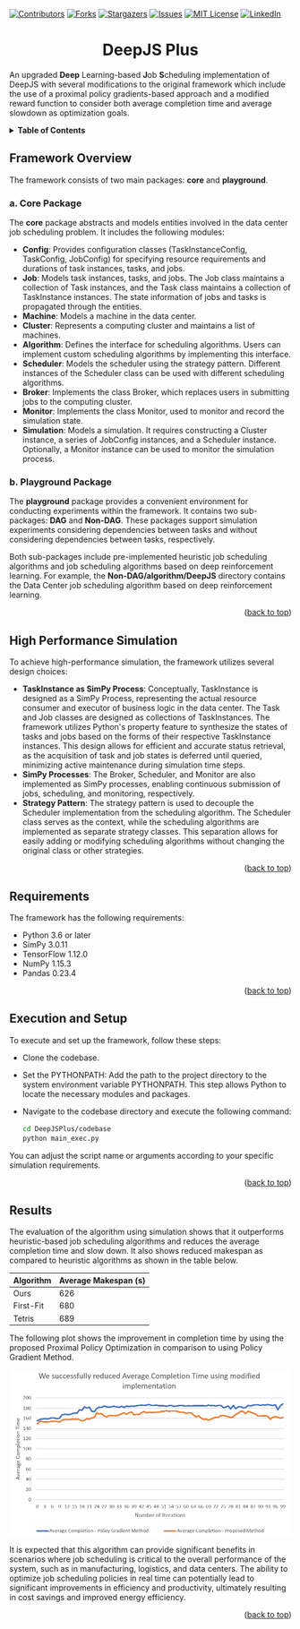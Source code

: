 <a name="readme-top"></a>
<!-- PROJECT SHIELDS -->
<!--
*** I'm using markdown "reference style" links for readability.
*** Reference links are enclosed in brackets [ ] instead of parentheses ( ).
*** See the bottom of this document for the declaration of the reference variables
*** for contributors-url, forks-url, etc. This is an optional, concise syntax you may use.
*** https://www.markdownguide.org/basic-syntax/#reference-style-links
-->
  
[![Contributors][contributors-shield]][contributors-url]
[![Forks][forks-shield]][forks-url]
[![Stargazers][stars-shield]][stars-url]
[![Issues][issues-shield]][issues-url]
[![MIT License][license-shield]][license-url]
[![LinkedIn][linkedin-shield]][linkedin-url]


 <h1 align="center">DeepJS Plus</h1>
 
An upgraded **Deep** Learning-based **J**ob **S**cheduling implementation of DeepJS with several modifications to the original framework which include the use of a proximal policy gradients-based approach and a modified reward function to consider both average completion time and average slowdown as optimization goals.
<br>
<!-- TABLE OF CONTENTS -->
<details>
  <summary><b>Table of Contents</b></summary>
  <ol>
    <li><a href="#framework-overview">Framework Overview</a></li>
    <li><a href="#high-performance-simulation">High-Performance Simulation</a></li>
    <li><a href="#requirements">Requirements</a></li>
    <li><a href="#execution-and-setup">Execution and Setup</a></li>
    <li><a href="#results">Results</a></li>
  </ol>
</details>

## Framework Overview

The framework consists of two main packages: **core** and **playground**.

### a. Core Package

The **core** package abstracts and models entities involved in the data center job scheduling problem. It includes the following modules:

- **Config**: Provides configuration classes (TaskInstanceConfig, TaskConfig, JobConfig) for specifying resource requirements and durations of task instances, tasks, and jobs.
- **Job**: Models task instances, tasks, and jobs. The Job class maintains a collection of Task instances, and the Task class maintains a collection of TaskInstance instances. The state information of jobs and tasks is propagated through the entities.
- **Machine**: Models a machine in the data center.
- **Cluster**: Represents a computing cluster and maintains a list of machines.
- **Algorithm**: Defines the interface for scheduling algorithms. Users can implement custom scheduling algorithms by implementing this interface.
- **Scheduler**: Models the scheduler using the strategy pattern. Different instances of the Scheduler class can be used with different scheduling algorithms.
- **Broker**: Implements the class Broker, which replaces users in submitting jobs to the computing cluster.
- **Monitor**: Implements the class Monitor, used to monitor and record the simulation state.
- **Simulation**: Models a simulation. It requires constructing a Cluster instance, a series of JobConfig instances, and a Scheduler instance. Optionally, a Monitor instance can be used to monitor the simulation process.

### b. Playground Package

The **playground** package provides a convenient environment for conducting experiments within the framework. It contains two sub-packages: **DAG** and **Non-DAG**. These packages support simulation experiments considering dependencies between tasks and without considering dependencies between tasks, respectively.

Both sub-packages include pre-implemented heuristic job scheduling algorithms and job scheduling algorithms based on deep reinforcement learning. For example, the **Non-DAG/algorithm/DeepJS** directory contains the Data Center job scheduling algorithm based on deep reinforcement learning.

<p align="right">(<a href="#readme-top">back to top</a>)</p>

## High Performance Simulation

To achieve high-performance simulation, the framework utilizes several design choices:

- **TaskInstance as SimPy Process**: Conceptually, TaskInstance is designed as a SimPy Process, representing the actual resource consumer and executor of business logic in the data center. The Task and Job classes are designed as collections of TaskInstances. The framework utilizes Python's property feature to synthesize the states of tasks and jobs based on the forms of their respective TaskInstance instances. This design allows for efficient and accurate status retrieval, as the acquisition of task and job states is deferred until queried, minimizing active maintenance during simulation time steps.
- **SimPy Processes**: The Broker, Scheduler, and Monitor are also implemented as SimPy processes, enabling continuous submission of jobs, scheduling, and monitoring, respectively.
- **Strategy Pattern**: The strategy pattern is used to decouple the Scheduler implementation from the scheduling algorithm. The Scheduler class serves as the context, while the scheduling algorithms are implemented as separate strategy classes. This separation allows for easily adding or modifying scheduling algorithms without changing the original class or other strategies.
<p align="right">(<a href="#readme-top">back to top</a>)</p>

## Requirements

The framework has the following requirements:

- Python 3.6 or later
- SimPy 3.0.11
- TensorFlow 1.12.0
- NumPy 1.15.3
- Pandas 0.23.4

<p align="right">(<a href="#readme-top">back to top</a>)</p>

## Execution and Setup

To execute and set up the framework, follow these steps:
- Clone the codebase.
- Set the PYTHONPATH: Add the path to the project directory to the system environment variable PYTHONPATH. This step allows Python to locate the necessary modules and packages.
- Navigate to the codebase directory and execute the following command:
  
  ```sh
  cd DeepJSPlus/codebase
  python main_exec.py
  ```

You can adjust the script name or arguments according to your specific simulation requirements.

<p align="right">(<a href="#readme-top">back to top</a>)</p>

## Results

The evaluation of the algorithm using simulation shows that it outperforms heuristic-based job scheduling algorithms and reduces the average completion time and slow down.
It also shows reduced makespan as compared to heuristic algorithms as shown in the table below.


| Algorithm | Average Makespan (s) |
|-----------|----------------------|
| Ours      | 626                  |
| First-Fit | 680                  |
| Tetris    | 689                  |


The following plot shows the improvement in completion time by using the proposed Proximal Policy Optimization in comparison to using Policy Gradient Method.

<p align="center">
<img src="https://github.com/Kshitij-Kumar-Singh-Chauhan/DeepJSPlus/blob/main/Images/Results/ComparisonPlot_CompletionTime.png" align="center" width="550">
</p>

It is expected that this algorithm can provide significant benefits in scenarios where job scheduling is critical to the overall performance of the system, such as in manufacturing, logistics, and data centers. The ability to optimize job scheduling policies in real time can potentially lead to significant improvements in efficiency and productivity, ultimately resulting in cost savings and improved energy efficiency.

<p align="right">(<a href="#readme-top">back to top</a>)</p>

































<!-- MARKDOWN LINKS & IMAGES -->
<!-- https://www.markdownguide.org/basic-syntax/#reference-style-links -->
[contributors-shield]: https://img.shields.io/github/contributors/othneildrew/Best-README-Template.svg?style=for-the-badge
[contributors-url]: https://github.com/Kshitij-Kumar-Singh-Chauhan/DeepJSPlus/graphs/contributors
[forks-shield]: https://img.shields.io/github/forks/othneildrew/Best-README-Template.svg?style=for-the-badge
[forks-url]: https://github.com/Kshitij-Kumar-Singh-Chauhan/DeepJSPlus/network/members
[stars-shield]: https://img.shields.io/github/stars/othneildrew/Best-README-Template.svg?style=for-the-badge
[stars-url]: https://github.com/Kshitij-Kumar-Singh-Chauhan/DeepJSPlus/stargazers
[issues-shield]: https://img.shields.io/github/issues/othneildrew/Best-README-Template.svg?style=for-the-badge
[issues-url]: https://github.com/Kshitij-Kumar-Singh-Chauhan/DeepJSPlus/issues
[license-shield]: https://img.shields.io/github/license/othneildrew/Best-README-Template.svg?style=for-the-badge
[license-url]: https://github.com/othneildrew/Best-README-Template/blob/master/LICENSE.txt
[linkedin-shield]: https://img.shields.io/badge/-LinkedIn-black.svg?style=for-the-badge&logo=linkedin&colorB=555
[linkedin-url]: https://www.linkedin.com/in/kshitijkumarsinghchauhan/

